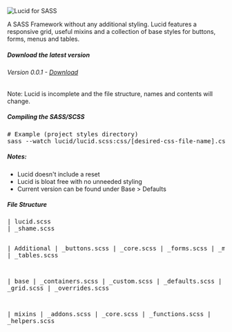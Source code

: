 <img src="http://i.imgur.com/oWAt9MZ.png" alt="Lucid for SASS" />

A SASS Framework without any additional styling. Lucid features a responsive grid, useful mixins and a collection of base styles for buttons, forms, menus and tables.

<h5>Download the latest version</h5>
<h6>Version 0.0.1 - <a href="https://github.com/invmatt/lucid/archive/master.zip" alt="Download Lucid">Download</a></h6>
<p>Note: Lucid is incomplete and the file structure, names and contents will change.</p>

<h5>Compiling the SASS/SCSS</h5>
<pre>
# Example (project styles directory)
sass --watch lucid/lucid.scss:css/[desired-css-file-name].css
</pre>

<h5>Notes:</h5>
<ul>
<li>Lucid doesn't include a reset</li>
<li>Lucid is bloat free with no unneeded styling</li>
<li>Current version can be found under Base > Defaults</li>
</ul>

<h5>File Structure</h5>
<pre>
| lucid.scss
| _shame.scss

  | Additional
    | _buttons.scss
    | _core.scss
    | _forms.scss
    | _menus.scss
    | _tables.scss
    
  | base
    | _containers.scss
	| _custom.scss
    | _defaults.scss
    | _grid.scss
    | _overrides.scss
    
  | mixins
    | _addons.scss
    | _core.scss
    | _functions.scss
    | _helpers.scss
</pre>